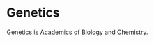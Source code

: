 # Genetics

Genetics is [Academics](640000.md) of [Biology](40000000.md) and [Chemistry](10100000.md).
